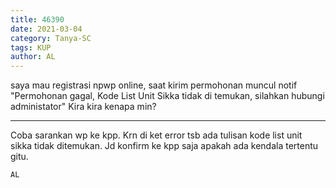 ```yaml
---
title: 46390
date: 2021-03-04
category: Tanya-SC
tags: KUP
author: AL
---
```


saya mau registrasi npwp online, saat kirim permohonan muncul notif "Permohonan gagal, Kode List Unit Sikka tidak di temukan, silahkan hubungi administator" Kira kira kenapa min?

---

Coba sarankan wp ke kpp. Krn di ket error tsb ada tulisan kode list unit sikka tidak ditemukan. Jd konfirm ke kpp saja apakah ada kendala tertentu gitu.

`AL`
